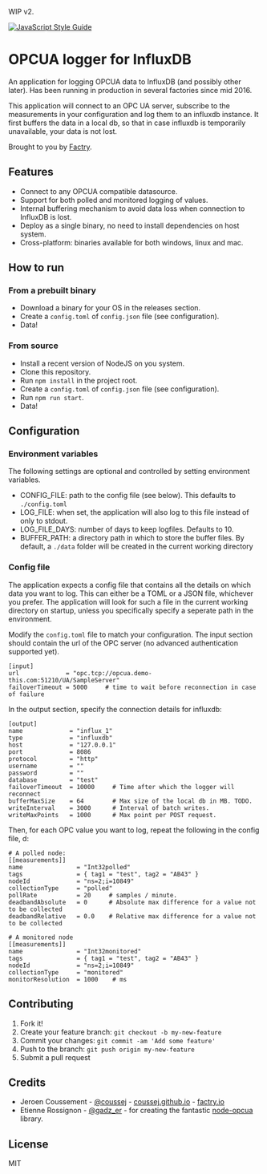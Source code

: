 WIP v2.

[![JavaScript Style Guide](https://cdn.rawgit.com/standard/standard/master/badge.svg)](https://github.com/standard/standard)

# OPCUA logger for InfluxDB

An application for logging OPCUA data to InfluxDB (and possibly other later). Has been running in production in several factories since mid 2016.

This application will connect to an OPC UA server, subscribe to the measurements in your configuration and log them to an influxdb instance. It first buffers the data in a local db, so that in case influxdb is temporarily unavailable, your data is not lost.

Brought to you by [Factry](www.factry.io).

## Features

* Connect to any OPCUA compatible datasource.
* Support for both polled and monitored logging of values.
* Internal buffering mechanism to avoid data loss when connection to InfluxDB is lost.
* Deploy as a single binary, no need to install dependencies on host system.
* Cross-platform: binaries available for both windows, linux and mac.

## How to run

### From a prebuilt binary

* Download a binary for your OS in the releases section.
* Create a `config.toml` of `config.json` file (see configuration).
* Data!

### From source

* Install a recent version of NodeJS on you system.
* Clone this repository.
* Run `npm install` in the project root.
* Create a `config.toml` of `config.json` file (see configuration).
* Run `npm run start`.
* Data!

## Configuration

### Environment variables

The following settings are optional and controlled by setting environment variables.

* CONFIG_FILE: path to the config file (see below). This defaults to `./config.toml`
* LOG_FILE: when set, the application will also log to this file instead of only to stdout.
* LOG_FILE_DAYS: number of days to keep logfiles. Defaults to 10.
* BUFFER_PATH: a directory path in which to store the buffer files. By default, a `./data` folder will be created in the current working directory   

### Config file

The application expects a config file that contains all the details on which data you want to log. This can either be a TOML or a JSON file, whichever you prefer. The application will look for such a file in the current working directory on startup, unless you specifically specify a seperate path in the environment.

Modify the `config.toml` file to match your configuration. The input section should contain the url of the OPC server (no advanced authentication supported yet).

```
[input]
url             = "opc.tcp://opcua.demo-this.com:51210/UA/SampleServer"
failoverTimeout = 5000     # time to wait before reconnection in case of failure
```

In the output section, specify the connection details for influxdb:

```
[output]
name             = "influx_1"
type             = "influxdb"
host             = "127.0.0.1"
port             = 8086
protocol         = "http"
username         = ""
password         = ""
database         = "test"
failoverTimeout  = 10000     # Time after which the logger will reconnect
bufferMaxSize    = 64        # Max size of the local db in MB. TODO.
writeInterval    = 3000      # Interval of batch writes.
writeMaxPoints   = 1000      # Max point per POST request.
```

Then, for each OPC value you want to log, repeat the following in the config file, d:

```
# A polled node:
[[measurements]]
name               = "Int32polled"
tags               = { tag1 = "test", tag2 = "AB43" }
nodeId             = "ns=2;i=10849"
collectionType     = "polled"
pollRate           = 20     # samples / minute.
deadbandAbsolute   = 0      # Absolute max difference for a value not to be collected
deadbandRelative   = 0.0    # Relative max difference for a value not to be collected

# A monitored node
[[measurements]]
name               = "Int32monitored"
tags               = { tag1 = "test", tag2 = "AB43" }
nodeId             = "ns=2;i=10849"
collectionType     = "monitored"
monitorResolution  = 1000    # ms 
```
     
## Contributing

1. Fork it!
2. Create your feature branch: `git checkout -b my-new-feature`
3. Commit your changes: `git commit -am 'Add some feature'`
4. Push to the branch: `git push origin my-new-feature`
5. Submit a pull request

## Credits

* Jeroen Coussement - [@coussej](https://twitter.com/coussej) - [coussej.github.io](http://coussej.github.io) - [factry.io](https://www.factry.io)
* Etienne Rossignon - [@gadz_er](https://twitter.com/gadz_er) - for creating the fantastic [node-opcua](https://github.com/node-opcua/node-opcua) library.


## License

MIT
